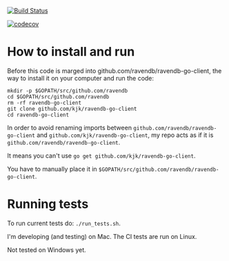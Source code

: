 [![Build Status](https://travis-ci.org/kjk/ravendb-go-client.svg?branch=v4.0)](https://travis-ci.org/kjk/ravendb-go-client)

[![codecov](https://codecov.io/gh/kjk/ravendb-go-client/branch/v4.0/graph/badge.svg)](https://codecov.io/gh/kjk/ravendb-go-client)

# How to install and run

Before this code is marged into github.com/ravendb/ravendb-go-client, the way to
install it on your computer and run the code:

```
mkdir -p $GOPATH/src/github.com/ravendb
cd $GOPATH/src/github.com/ravendb
rm -rf ravendb-go-client
git clone github.com/kjk/ravendb-go-client
cd ravendb-go-client
```

In order to avoid renaming imports between `github.com/ravendb/ravendb-go-client`
and `github.com/kjk/ravendb-go-client`, my repo acts as if it is `github.com/ravendb/ravendb-go-client`.

It means you can't use `go get github.com/kjk/ravendb-go-client`.

You have to manually place it in `$GOPATH/src/github.com/ravendb/ravendb-go-client`.

# Running tests

To run current tests do: `./run_tests.sh`.

I'm developing (and testing) on Mac. The CI tests are run on Linux.

Not tested on Windows yet.
